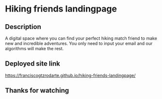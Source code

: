 # Hiking friends landingpage

## Description
A digital space where you can find your perfect hiking match friend to make new and incredible adventures. You only need to input your email and our algorithms will make the rest.

## Deployed site link
https://franciscogtzrodarte.github.io/hiking-friends-landingpage/

## Thanks for watching
